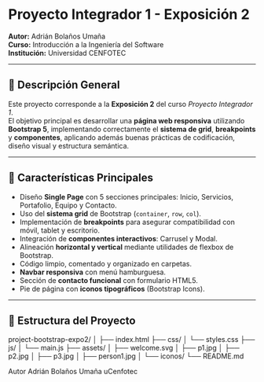 # Proyecto Integrador 1 - Exposición 2  
**Autor:** Adrián Bolaños Umaña  
**Curso:** Introducción a la Ingeniería del Software  
**Institución:** Universidad CENFOTEC  

---

## 🧭 Descripción General  
Este proyecto corresponde a la **Exposición 2** del curso *Proyecto Integrador 1*.  
El objetivo principal es desarrollar una **página web responsiva** utilizando **Bootstrap 5**, implementando correctamente el **sistema de grid**, **breakpoints** y **componentes**, aplicando además buenas prácticas de codificación, diseño visual y estructura semántica.

---

## 🧩 Características Principales  
- Diseño **Single Page** con 5 secciones principales: Inicio, Servicios, Portafolio, Equipo y Contacto.  
- Uso del **sistema grid** de Bootstrap (`container`, `row`, `col`).  
- Implementación de **breakpoints** para asegurar compatibilidad con móvil, tablet y escritorio.  
- Integración de **componentes interactivos**: Carrusel y Modal.  
- Alineación **horizontal y vertical** mediante utilidades de flexbox de Bootstrap.  
- Código limpio, comentado y organizado en carpetas.  
- **Navbar responsiva** con menú hamburguesa.  
- Sección de **contacto funcional** con formulario HTML5.  
- Pie de página con **iconos tipográficos** (Bootstrap Icons).  

---

## 🧱 Estructura del Proyecto
project-bootstrap-expo2/
│
├── index.html
├── css/
│ └── styles.css
├── js/
│ └── main.js
├── assets/
│ ├── welcome.svg
│ ├── p1.jpg
│ ├── p2.jpg
│ ├── p3.jpg
│ ├── person1.jpg
│ └── iconos/
└── README.md

Autor
Adrián Bolaños Umaña
uCenfotec
